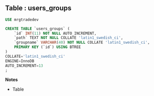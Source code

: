 Table : users_groups
---------------------

```SQL
USE mrgtradedev

CREATE TABLE `users_groups` (
	`id` INT(11) NOT NULL AUTO_INCREMENT,
	`path` TEXT NOT NULL COLLATE 'latin1_swedish_ci',
	`groupname` VARCHAR(40) NOT NULL COLLATE 'latin1_swedish_ci',
	PRIMARY KEY (`id`) USING BTREE
)
COLLATE='latin1_swedish_ci'
ENGINE=InnoDB
AUTO_INCREMENT=13
;
```
__Notes__

+ Table